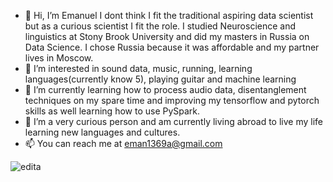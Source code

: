- 👋 Hi, I’m Emanuel I dont think I fit the traditional aspiring data scientist but as a curious scientist I fit the role. I studied Neuroscience and linguistics at Stony Brook University and did my masters in Russia on Data Science.
I chose Russia because it was affordable and my partner lives in Moscow.
- 👀 I’m interested in sound data, music, running, learning languages(currently know 5), playing guitar and machine learning
- 🌱 I’m currently learning how to process audio data, disentanglement techniques on my spare time and improving my tensorflow and pytorch skills as well learning how to use PySpark. 
- 💞️ I’m a very curious person and am currently living abroad to live my life learning new languages and cultures.
- 📫 You can reach me at eman1369a@gmail.com

![edita](https://user-images.githubusercontent.com/59575541/137619631-eb11a7d4-09e7-4a5f-a757-913238623837.jpg)
